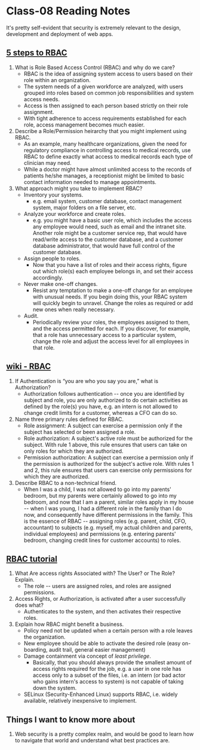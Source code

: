 # Class-08 Reading Notes

It's pretty self-evident that security is extremely relevant to the design, development and deployment of web apps.

## [5 steps to RBAC](https://www.csoonline.com/article/3060780/5-steps-to-simple-role-based-access-control.html)

1. What is Role Based Access Control (RBAC) and why do we care?
    * RBAC is the idea of assigning system access to users based on their role within an organization.
    * The system needs of a given workforce are analyzed, with users grouped into roles based on common job responsibilities and system access needs.
    * Access is then assigned to each person based strictly on their role assignment.
    * With tight adherence to access requirements established for each role, access management becomes much easier.
2. Describe a Role/Permission heirarchy that you might implement using RBAC.
    * As an example, many healthcare organizations, given the need for regulatory compliance in controlling access to medical records, use RBAC to define exactly what access to medical records each type of clinician may need.  
    * While a doctor might have almost unlimited access to the records of patients he/she manages, a receptionist might be limited to basic contact information needed to manage appointments.  
3. What approach might you take to implement RBAC?
    * Inventory your systems.
      * e.g. email system, customer database, contact management system, major folders on a file server, etc.
    * Analyze your workforce and create roles.
      * e.g. you might have a basic user role, which includes the access any employee would need, such as email and the intranet site. Another role might be a customer service rep, that would have read/write access to the customer database, and a customer database administrator, that would have full control of the customer database.
    * Assign people to roles.
      * Now that you have a list of roles and their access rights, figure out which role(s) each employee belongs in, and set their access accordingly.
    * Never make one-off changes.
      * Resist any temptation to make a one-off change for an employee with unusual needs. If you begin doing this, your RBAC system will quickly begin to unravel. Change the roles as required or add new ones when really necessary.
    * Audit.
      * Periodically review your roles, the employees assigned to them, and the access permitted for each. If you discover, for example, that a role has unnecessary access to a particular system, change the role and adjust the access level for all employees in that role.

## [wiki - RBAC](https://en.wikipedia.org/wiki/Role-based_access_control)

1. If Authentication is “you are who you say you are,” what is Authorization?
    * Authorization follows authentication -- once you are identified by subject and role, you are only authorized to do certain activities as defined by the role(s) you have, e.g. an intern is not allowed to change credit limits for a customer, whereas a CFO can do so.
2. Name three primary rules defined for RBAC.
    * Role assignment: A subject can exercise a permission only if the subject has selected or been assigned a role.
    * Role authorization: A subject's active role must be authorized for the subject. With rule 1 above, this rule ensures that users can take on only roles for which they are authorized.
    * Permission authorization: A subject can exercise a permission only if the permission is authorized for the subject's active role. With rules 1 and 2, this rule ensures that users can exercise only permissions for which they are authorized.
3. Describe RBAC to a non-technical friend.
    * When I was a child, I was not allowed to go into my parents' bedroom, but my parents were certainly allowed to go into my bedroom, and now that I am a parent, similar roles apply in my house -- when I was young, I had a different role in the family than I do now, and consequently have different permissions in the family.  This is the essence of RBAC -- assigning roles (e.g. parent, child, CFO, accountant) to subjects (e.g. myself, my actual children and parents, individual employees) and permissions (e.g. entering parents' bedroom, changing credit lines for customer accounts) to roles.

## [RBAC tutorial](https://www.youtube.com/watch?v=C4NP8Eon3cA)

1. What Are access rights Associated with? The User? or The Role? Explain.
    * The role -- users are assigned roles, and roles are assigned permissions.
2. Access Rights, or Authorization, is activated after a user successfully does what?
    * Authenticates to the system, and then activates their respective roles.
3. Explain how RBAC might benefit a business.
    * Policy need not be updated when a certain person with a role leaves the organization.
    * New employee should be able to activate the desired role (easy on-boarding, audit trail, general easier management)
    * Damage containment via concept of *least privilege*.
      * Basically, that you should always provide the smallest amount of access rights required for the job, e.g. a user in one role has access only to a subset of the files, i.e. an intern (or bad actor who gains intern's access to system) is not capable of taking down the system.
    * SELinux (Security-Enhanced Linux) supports RBAC, i.e. widely available, relatively inexpensive to implement.

## Things I want to know more about

1. Web security is a pretty complex realm, and would be good to learn how to navigate that world and understand what best practices are.